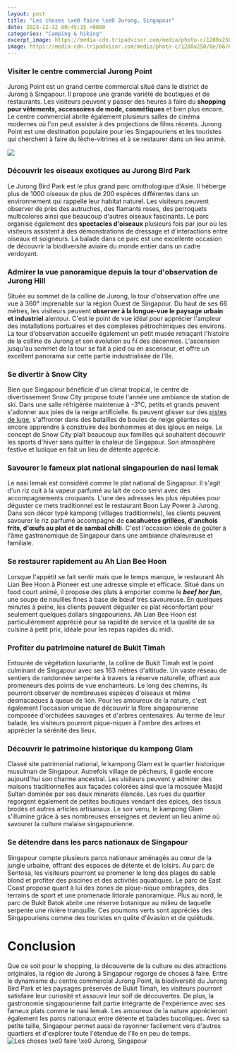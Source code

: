 ```yaml
---
layout: post
title: "Les choses \xe0 faire \xe0 Jurong, Singapour"
date: 2023-12-12 00:45:15 +0000
categories: "Camping & hiking"
excerpt_image: https://media-cdn.tripadvisor.com/media/photo-c/1280x250/0e/66/65/e1/teban-gardens.jpg
image: https://media-cdn.tripadvisor.com/media/photo-c/1280x250/0e/66/65/e1/teban-gardens.jpg
---
```


### Visiter le centre commercial Jurong Point
Jurong Point est un grand centre commercial situé dans le district de Jurong à Singapour. Il propose une grande variété de boutiques et de restaurants. Les visiteurs peuvent y passer des heures à faire du **shopping pour vêtements, accessoires de mode, cosmétiques** et bien plus encore. Le centre commercial abrite également plusieurs salles de cinéma modernes où l'on peut assister à des projections de films récents. Jurong Point est une destination populaire pour les Singapouriens et les touristes qui cherchent à faire du lèche-vitrines et à se restaurer dans un lieu animé. 

![](https://mediaim.expedia.com/destination/1/5d092992be932fe702bd1c64e1e64eca.jpg)
### Découvrir les oiseaux exotiques au Jurong Bird Park
Le Jurong Bird Park est le plus grand parc ornithologique d'Asie. Il héberge plus de 1000 oiseaux de plus de 200 espèces différentes dans un environnement qui rappelle leur habitat naturel. Les visiteurs peuvent observer de près des autruches, des flamants roses, des perroquets multicolores ainsi que beaucoup d'autres oiseaux fascinants. Le parc organise également des **spectacles d'oiseaux** plusieurs fois par jour où les visiteurs assistent à des démonstrations de dressage et d'interactions entre oiseaux et soigneurs. La balade dans ce parc est une excellente occasion de découvrir la biodiversité aviaire du monde entier dans un cadre verdoyant.
### Admirer la vue panoramique depuis la tour d'observation de Jurong Hill 
Située au sommet de la colline de Jurong, la tour d'observation offre une vue à 360° imprenable sur la région Ouest de Singapour. Du haut de ses 66 mètres, les visiteurs peuvent **observer à la longue-vue le paysage urbain et industriel** alentour. C'est le point de vue idéal pour apprécier l'ampleur des installations portuaires et des complexes pétrochimiques des environs. La tour d'observation accueille également un petit musée retraçant l'histoire de la colline de Jurong et son évolution au fil des décennies. L'ascension jusqu'au sommet de la tour se fait à pied ou en ascenseur, et offre un excellent panorama sur cette partie industrialisée de l'île.
### Se divertir à Snow City 
Bien que Singapour bénéficie d'un climat tropical, le centre de divertissement Snow City propose toute l'année une ambiance de station de ski. Dans une salle réfrigérée maintenue à -3°C, petits et grands peuvent s'adonner aux joies de la neige artificielle. Ils peuvent glisser sur des [pistes de luge](https://travelokla.github.io/2023-12-23-l-histoire-et-l-identit-xe9-de-la-mac-xe9doine-du-nord/), s'affronter dans des batailles de boules de neige géantes ou encore apprendre à construire des bonhommes et des iglous en neige. Le concept de Snow City plaît beaucoup aux familles qui souhaitent découvrir les sports d'hiver sans quitter la chaleur de Singapour. Son atmosphère festive et ludique en fait un lieu de détente apprécié.
### Savourer le fameux plat national singapourien de nasi lemak 
Le nasi lemak est considéré comme le plat national de Singapour. Il s'agit d'un riz cuit à la vapeur parfumé au lait de coco servi avec des accompagnements croquants. L'une des adresses les plus réputées pour déguster ce mets traditionnel est le restaurant Boon Lay Power à Jurong. Dans son décor typé kampong (villages traditionnels), les clients peuvent savourer le riz parfumé accompagné de **cacahuètes grillées, d'anchois frits, d'œufs au plat et de sambal chilli**. C'est l'occasion idéale de goûter à l'âme gastronomique de Singapour dans une ambiance chaleureuse et familiale.
### Se restaurer rapidement au Ah Lian Bee Hoon
Lorsque l'appétit se fait sentir mais que le temps manque, le restaurant Ah Lian Bee Hoon à Pioneer est une adresse simple et efficace. Situé dans un food court animé, il propose des plats à emporter comme le **_beef hor fun_**, une soupe de nouilles fines à base de bœuf très savoureuse. En quelques minutes à peine, les clients peuvent déguster ce plat réconfortant pour seulement quelques dollars singapouriens. Ah Lian Bee Hoon est particulièrement apprécié pour sa rapidité de service et la qualité de sa cuisine à petit prix, idéale pour les repas rapides du midi.
### Profiter du patrimoine naturel de Bukit Timah  
Entourée de végétation luxuriante, la colline de Bukit Timah est le point culminant de Singapour avec ses 163 mètres d'altitude. Un vaste réseau de sentiers de randonnée serpente à travers la réserve naturelle, offrant aux promeneurs des points de vue enchanteurs. Le long des chemins, ils pourront observer de nombreuses espèces d'oiseaux et même desmacaques à queue de lion. Pour les amoureux de la nature, c'est également l'occasion unique de découvrir la flore singapourienne composée d'orchidées sauvages et d'arbres centenaires. Au terme de leur balade, les visiteurs pourront pique-niquer à l'ombre des arbres et apprécier la sérénité des lieux.
### Découvrir le patrimoine historique du kampong Glam
Classé site patrimonial national, le kampong Glam est le quartier historique musulman de Singapour. Autrefois village de pêcheurs, il garde encore aujourd'hui son charme ancestral. Les visiteurs peuvent y admirer des maisons traditionnelles aux façades colorées ainsi que la mosquée Masjid Sultan dominée par ses deux minarets élancés. Les rues du quartier regorgent également de petites boutiques vendant des épices, des tissus brodés et autres articles artisanaux. Le soir venu, le kampong Glam s'illumine grâce à ses nombreuses enseignes et devient un lieu animé où savourer la culture malaise singapourienne.
### Se détendre dans les parcs nationaux de Singapour
Singapour compte plusieurs parcs nationaux aménagés au cœur de la jungle urbaine, offrant des espaces de détente et de loisirs. Au parc de Sentosa, les visiteurs pourront se promener le long des plages de sable blond et profiter des piscines et des activités aquatiques. Le parc de East Coast propose quant à lui des zones de pique-nique ombragées, des terrains de sport et une promenade littorale panoramique. Plus au nord, le parc de Bukit Batok abrite une réserve botanique au milieu de laquelle serpente une rivière tranquille. Ces poumons verts sont appréciés des Singapouriens comme des touristes en quête d'évasion et de quiétude.
# Conclusion 
Que ce soit pour le shopping, la découverte de la culture ou des attractions originales, la région de Jurong à Singapour regorge de choses à faire. Entre le dynamisme du centre commercial Jurong Point, la biodiversité du Jurong Bird Park et les paysages préservés de Bukit Timah, les visiteurs pourront satisfaire leur curiosité et assouvir leur soif de découvertes. De plus, la gastronomie singapourienne fait partie intégrante de l'expérience avec ses fameux plats comme le nasi lemak. Les amoureux de la nature apprécieront également les parcs nationaux entre détente et balades bucoliques. Avec sa petite taille, Singapour permet aussi de rayonner facilement vers d'autres quartiers et d'explorer toute l'étendue de l'île en peu de temps.
![Les choses \xe0 faire \xe0 Jurong, Singapour](https://media-cdn.tripadvisor.com/media/photo-c/1280x250/0e/66/65/e1/teban-gardens.jpg)